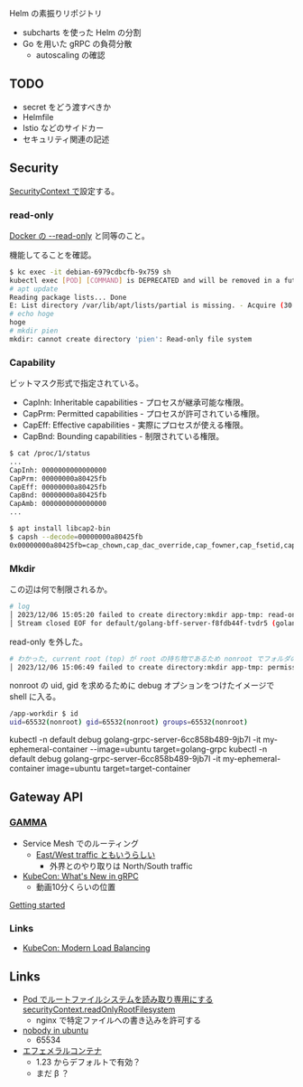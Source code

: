 Helm の素振りリポジトリ

- subcharts を使った Helm の分割
- Go を用いた gRPC の負荷分散
  - autoscaling の確認

## TODO

- secret をどう渡すべきか
- Helmfile
- Istio などのサイドカー
- セキュリティ関連の記述

## Security

[SecurityContext で](https://kubernetes.io/ja/docs/tasks/configure-pod-container/security-context/)設定する。

### read-only

[Docker の --read-only](https://docs.docker.jp/engine/reference/commandline/run.html#id25) と同等のこと。

機能してることを確認。

``` sh
$ kc exec -it debian-6979cdbcfb-9x759 sh
kubectl exec [POD] [COMMAND] is DEPRECATED and will be removed in a future version. Use kubectl exec [POD] -- [COMMAND] instead.
# apt update
Reading package lists... Done
E: List directory /var/lib/apt/lists/partial is missing. - Acquire (30: Read-only file system)
# echo hoge
hoge
# mkdir pien
mkdir: cannot create directory 'pien': Read-only file system
```

### Capability

ビットマスク形式で指定されている。

- CapInh: Inheritable capabilities - プロセスが継承可能な権限。
- CapPrm: Permitted capabilities - プロセスが許可されている権限。
- CapEff: Effective capabilities - 実際にプロセスが使える権限。
- CapBnd: Bounding capabilities - 制限されている権限。

``` sh
$ cat /proc/1/status
...
CapInh: 0000000000000000
CapPrm: 00000000a80425fb
CapEff: 00000000a80425fb
CapBnd: 00000000a80425fb
CapAmb: 0000000000000000
...

$ apt install libcap2-bin
$ capsh --decode=00000000a80425fb
0x00000000a80425fb=cap_chown,cap_dac_override,cap_fowner,cap_fsetid,cap_kill,cap_setgid,cap_setuid,cap_setpcap,cap_net_bind_service,cap_net_raw,cap_sys_chroot,cap_mknod,cap_audit_write,cap_setfcap
```

### Mkdir

この辺は何で制限されるか。

``` sh
# log
│ 2023/12/06 15:05:20 failed to create directory:mkdir app-tmp: read-only file system                               │
│ Stream closed EOF for default/golang-bff-server-f8fdb44f-tvdr5 (golang-bff)
```

read-only を外した。

``` sh
# わかった, current root (top) が root の持ち物であるため nonroot でフォルダの作成に失敗している。
│ 2023/12/06 15:06:49 failed to create directory:mkdir app-tmp: permission denied                                   │
```

nonroot の uid, gid を求めるために debug オプションをつけたイメージで shell に入る。

``` sh
/app-workdir $ id
uid=65532(nonroot) gid=65532(nonroot) groups=65532(nonroot)
```

kubectl -n default debug golang-grpc-server-6cc858b489-9jb7l -it my-ephemeral-container --image=ubuntu target=golang-grpc
kubectl -n default debug golang-grpc-server-6cc858b489-9jb7l -it my-ephemeral-container image=ubuntu target=target-container

## Gateway API

### [GAMMA](https://gateway-api.sigs.k8s.io/concepts/gamma/?h=gamma)

- Service Mesh でのルーティング
  - [East/West traffic ともいうらしい](https://gateway-api.sigs.k8s.io/concepts/glossary/#eastwest-traffic)
    - 外界とのやり取りは North/South traffic
- [KubeCon: What's New in gRPC ](https://kccncna2023.sched.com/event/1R2ut/whats-new-in-grpc-kevin-nilson-gina-yeh-google-richard-belleville-independent?iframe=no&w=100%&sidebar=yes&bg=no)
  - 動画10分くらいの位置

[Getting started](https://gateway-api.sigs.k8s.io/guides/)

### Links

- [KubeCon: Modern Load Balancing](https://kccncna2023.sched.com/event/1R2s6?iframe=no)

## Links

- [Pod でルートファイルシステムを読み取り専用にする securityContext.readOnlyRootFilesystem](https://kakakakakku.hatenablog.com/entry/2022/04/19/104313)
  - nginx で特定ファイルへの書き込みを許可する
- [nobody in ubuntu](https://wiki.ubuntu.com/nobody)
  - 65534
- [エフェメラルコンテナ](https://kubernetes.io/ja/docs/concepts/workloads/pods/ephemeral-containers/)
  - 1.23 からデフォルトで有効？
  - まだ β ？
